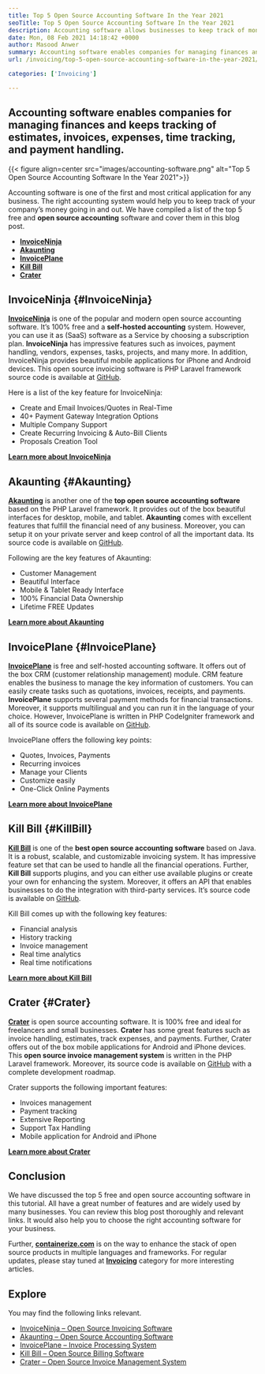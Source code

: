 ```yaml
---
title: Top 5 Open Source Accounting Software In the Year 2021
seoTitle: Top 5 Open Source Accounting Software In the Year 2021
description: Accounting software allows businesses to keep track of money coming in and out. Choose the right invoicing software and hold a tight grip on finances.
date: Mon, 08 Feb 2021 14:18:42 +0000
author: Masood Anwer
summary: Accounting software enables companies for managing finances and keeps tracking of estimates, invoices, expenses, time tracking, and payment handling.
url: /invoicing/top-5-open-source-accounting-software-in-the-year-2021/

categories: ['Invoicing']

---
```

## Accounting software enables companies for managing finances and keeps tracking of estimates, invoices, expenses, time tracking, and payment handling.

{{< figure align=center src="images/accounting-software.png" alt="Top 5 Open Source Accounting Software In the Year 2021">}}  

Accounting software is one of the first and most critical application for any business. The right accounting system would help you to keep track of your company’s money going in and out. We have compiled a list of the top 5 free and **open source accounting** software and cover them in this blog post.

  * [**InvoiceNinja**][1]
  * [**Akaunting**][2]
  * [**InvoicePlane**][3]
  * [**Kill Bill**][4]
  * [**Crater**][5]

## InvoiceNinja {#InvoiceNinja}

**[InvoiceNinja][6]** is one of the popular and modern open source accounting software. It’s 100% free and a **self-hosted accounting** system. However, you can use it as (SaaS) software as a Service by choosing a subscription plan. **InvoiceNinja** has impressive features such as invoices, payment handling, vendors, expenses, tasks, projects, and many more. In addition, InvoiceNinja provides beautiful mobile applications for iPhone and Android devices. This open source invoicing software is PHP Laravel framework source code is available at [GitHub][7].

Here is a list of the key feature for InvoiceNinja:

  * Create and Email Invoices/Quotes in Real-Time
  * 40+ Payment Gateway Integration Options
  * Multiple Company Support
  * Create Recurring Invoicing & Auto-Bill Clients
  * Proposals Creation Tool

**[Learn more about InvoiceNinja][8]**

## Akaunting {#Akaunting}

**[Akaunting][9]** is another one of the **top open source accounting software** based on the PHP Laravel framework. It provides out of the box beautiful interfaces for desktop, mobile, and tablet. **Akaunting** comes with excellent features that fulfill the financial need of any business. Moreover, you can setup it on your private server and keep control of all the important data. Its source code is available on [GitHub][10].

Following are the key features of Akaunting:

  * Customer Management
  * Beautiful Interface
  * Mobile & Tablet Ready Interface
  * 100% Financial Data Ownership
  * Lifetime FREE Updates

**[Learn more about Akaunting][11]**

## InvoicePlane {#InvoicePlane}

**[InvoicePlane][12]** is free and self-hosted accounting software. It offers out of the box CRM (customer relationship management) module. CRM feature enables the business to manage the key information of customers. You can easily create tasks such as quotations, invoices, receipts, and payments. **InvoicePlane** supports several payment methods for financial transactions. Moreover, it supports multilingual and you can run it in the language of your choice. However, InvoicePlane is written in PHP CodeIgniter framework and all of its source code is available on [GitHub][13].

InvoicePlane offers the following key points:

  * Quotes, Invoices, Payments
  * Recurring invoices
  * Manage your Clients
  * Customize easily
  * One-Click Online Payments

**[Learn more about InvoicePlane][14]**

## Kill Bill {#KillBill}

**[Kill Bill][15]** is one of the **best open source accounting software** based on Java. It is a robust, scalable, and customizable invoicing system. It has impressive feature set that can be used to handle all the financial operations. Further, **Kill Bill** supports plugins, and you can either use available plugins or create your own for enhancing the system. Moreover, it offers an API that enables businesses to do the integration with third-party services. It’s source code is available on [GitHub][16].

Kill Bill comes up with the following key features:

  * Financial analysis
  * History tracking
  * Invoice management
  * Real time analytics
  * Real time notifications

**[Learn more about Kill Bill][17]**

## Crater {#Crater}

**[Crater][18]** is open source accounting software. It is 100% free and ideal for freelancers and small businesses. **Crater** has some great features such as invoice handling, estimates, track expenses, and payments. Further, Crater offers out of the box mobile applications for Android and iPhone devices. This **open source invoice management system** is written in the PHP Laravel framework. Moreover, its source code is available on [GitHub][19] with a complete development roadmap.

Crater supports the following important features:

  * Invoices management
  * Payment tracking
  * Extensive Reporting
  * Support Tax Handling
  * Mobile application for Android and iPhone

**[Learn more about Crater][20]**

## Conclusion

We have discussed the top 5 free and open source accounting software in this tutorial. All have a great number of features and are widely used by many businesses. You can review this blog post thoroughly and relevant links. It would also help you to choose the right accounting software for your business.

Further, [**containerize.com**][21] is on the way to enhance the stack of open source products in multiple languages and frameworks. For regular updates, please stay tuned at [**Invoicing**][22] category for more interesting articles.

## Explore

You may find the following links relevant.

  * [InvoiceNinja – Open Source Invoicing Software][23]
  * [Akaunting – Open Source Accounting Software][24]
  * [InvoicePlane – Invoice Processing System][25]
  * [Kill Bill – Open Source Billing Software][26]
  * [Crater – Open Source Invoice Management System][27]

 [1]: #InvoiceNinja
 [2]: #Akaunting
 [3]: #InvoicePlane
 [4]: #KillBill
 [5]: #Crater
 [6]: https://products.containerize.com/invoicing/invoiceninja
 [7]: https://github.com/invoiceninja/invoiceninja
 [8]: https://www.invoiceninja.com
 [9]: https://products.containerize.com/invoicing/akaunting
 [10]: https://github.com/akaunting/akaunting
 [11]: https://akaunting.com
 [12]: https://products.containerize.com/invoicing/invoiceplane
 [13]: https://github.com/InvoicePlane/InvoicePlane
 [14]: https://www.invoiceplane.com
 [15]: https://products.containerize.com/invoicing/killbill
 [16]: https://github.com/killbill/killbill
 [17]: https://killbill.io
 [18]: https://products.containerize.com/invoicing/crater
 [19]: https://github.com/bytefury/crater
 [20]: https://craterapp.com
 [21]: https://containerize.com
 [22]: https://blog.containerize.com/category/invoicing/
 [23]: https://products.containerize.com/invoicing/invoiceninja/
 [24]: https://products.containerize.com/invoicing/akaunting/
 [25]: https://products.containerize.com/invoicing/invoiceplane/
 [26]: https://products.containerize.com/invoicing/killbill/
 [27]: https://products.containerize.com/invoicing/crater/